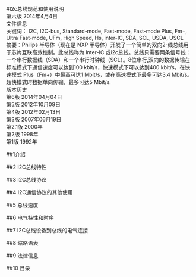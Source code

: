 #I2c总线规范和使用说明
<br>
第六版 2014年4月4日<br>
文件信息<br>
关键词： I2C, I2C-bus, Standard-mode, Fast-mode, Fast-mode Plus, Fm+, Ultra Fast-mode, UFm, High Speed, Hs, inter-IC, SDA, SCL, USDA, USCL
<br>
摘要：Philips 半导体（现在是 NXP 半导体）开发了一个简单的双向2-线总线用于芯片互联高效控制。此总线称为 Inter-IC 或i2c总线。总线只需要两条信号线：一个串行数据线（SDA）和一个串行时钟线（SCL）。8位串行,双向的数据传输在标准模式下通信速度可以达到100 kbit/s，快速模式下可以达到400 kbit/s，在快速模式 Plus（Fm+）中最高可达1 Mbit/s，或在高速模式下最多可达3.4 Mbit/s。超快模式时数据单向传输，最多可达5 Mbit/s.
<br>
版本历史<br>
第6版 2014年04月04日<br>
第5版 2012年10月09日<br>
第4版 2012年02月13日<br>
第3版 2007年06月19日<br>
第2.1版 2000年<br>
第2版 1998年<br>
第1版 1992年<br>

##1介绍

##2 I2C总线特性

##3 I2C总线协议

##4 I2C通信协议的其他使用

##5 总线速度

##6 电气特性和时序

##7 I2C总线设备到总线的电气连接

##8 缩略语表

##9 法律信息

##10 目录

